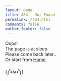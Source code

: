 ```yaml
---
layout: page
title: 404 – Not Found
permalink: /404.html
comments: false
author_footer: false
---
```


Oops!  
The page is at sleep.  
Please come back later..  
Or start from [Home](/).

(༼•̀ɷ•́༽) 

